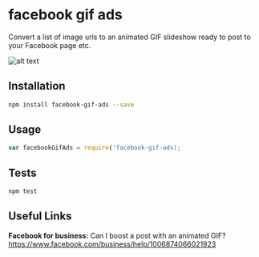 facebook gif ads
=========

Convert a list of image urls to an animated GIF slideshow ready to post to your Facebook page etc.

![alt text](https://raw.githubusercontent.com/patrick-michelberger/facebook-gif-ads/master/example.gif)

## Installation

```bash
npm install facebook-gif-ads --save
````

## Usage

```javascript
var facebookGifAds = require('facebook-gif-ads);
```

## Tests

```bash
npm test
```

## Useful Links
**Facebook for business:** Can I boost a post with an animated GIF? <https://www.facebook.com/business/help/1006874066021923>
